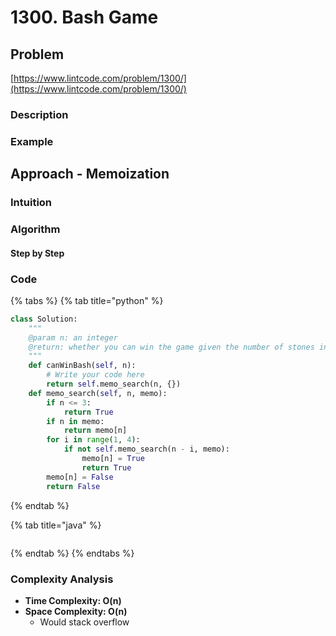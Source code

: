 # 1300. Bash Game

## Problem

[https://www.lintcode.com/problem/1300/](https://www.lintcode.com/problem/1300/)

### Description

### Example

## Approach - Memoization 

### Intuition

### Algorithm

#### Step by Step

### Code

{% tabs %}
{% tab title="python" %}
```python
class Solution:
    """
    @param n: an integer
    @return: whether you can win the game given the number of stones in the heap
    """
    def canWinBash(self, n):
        # Write your code here
        return self.memo_search(n, {})
    def memo_search(self, n, memo):
        if n <= 3:
            return True
        if n in memo:
            return memo[n]
        for i in range(1, 4):
            if not self.memo_search(n - i, memo):
                memo[n] = True
                return True
        memo[n] = False
        return False

```
{% endtab %}

{% tab title="java" %}
```

```
{% endtab %}
{% endtabs %}

### Complexity Analysis

* **Time Complexity: O\(n\)**
* **Space Complexity: O\(n\)**
  * Would stack overflow

